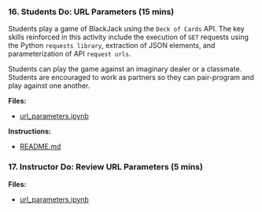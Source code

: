 ### 16. Students Do: URL Parameters (15 mins)

Students play a game of BlackJack using the `Deck of Cards` API. The key skills reinforced in this activity include the execution of `GET` requests using the Python `requests library`, extraction of JSON elements, and parameterization of API `request urls`.

Students can play the game against an imaginary dealer or a classmate. Students are encouraged to work as partners so they can pair-program and play against one another.

**Files:**

* [url_parameters.ipynb](Activities/16-Stu_URL_Parameters/Unsolved/url_parameters.ipynb)

**Instructions:**

* [README.md](Activities/16-Stu_URL_Parameters/README.md)

### 17. Instructor Do: Review URL Parameters (5 mins)

**Files:**

* [url_parameters.ipynb](Activities/16-Stu_URL_Parameters/Solved/url_parameters.ipynb)
